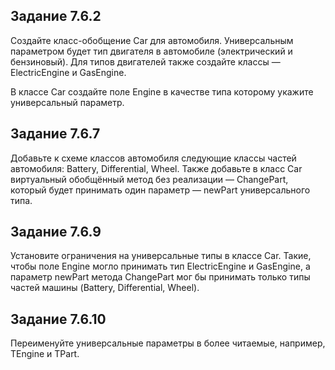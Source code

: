 ## Задание 7.6.2
Создайте класс-обобщение Car для автомобиля. Универсальным параметром будет тип двигателя в автомобиле (электрический и бензиновый). Для типов двигателей также создайте классы — ElectricEngine и GasEngine.

В классе Car создайте поле Engine в качестве типа которому укажите универсальный параметр.

## Задание 7.6.7
Добавьте к схеме классов автомобиля следующие классы частей автомобиля: Battery, Differential, Wheel. Также добавьте в класс Car виртуальный обобщённый метод без реализации — ChangePart, который будет принимать один параметр — newPart универсального типа.

## Задание 7.6.9
Установите ограничения на универсальные типы в классе Car. Такие, чтобы поле Engine могло принимать тип ElectricEngine и GasEngine, а параметр newPart метода ChangePart мог бы принимать только типы частей машины (Battery, Differential, Wheel).

## Задание 7.6.10
Переименуйте универсальные параметры в более читаемые, например, TEngine и TPart.